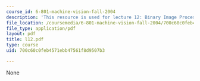 ```yaml
---
course_id: 6-801-machine-vision-fall-2004
description: 'This resource is used for lecture 12: Binary Image Processing (continued).'
file_location: /coursemedia/6-801-machine-vision-fall-2004/700c60c0feb4571ebb47561f8d9507b3_l12.pdf
file_type: application/pdf
layout: pdf
title: l12.pdf
type: course
uid: 700c60c0feb4571ebb47561f8d9507b3

---
```

None